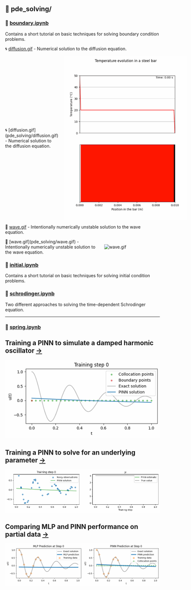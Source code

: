 ## 📂 pde_solving/

### 📓 [boundary.ipynb](pde_solving/boundary.ipynb)
Contains a short tutorial on basic techniques for solving boundary condition problems.

🌀 [diffusion.gif](pde_solving/diffusion.gif) - Numerical solution to the diffusion equation.
<div style="display: flex; align-items: center;">
    <div>🌀 [diffusion.gif](pde_solving/diffusion.gif) - Numerical solution to the diffusion equation.</div>
    <img src="pde_solving/diffusion.gif" alt="diffusion.gif" width="400" style="margin-left: 20px;">
</div>

🌊 [wave.gif](pde_solving/wave.gif) - Intentionally numerically unstable solution to the wave equation.
<div style="display: flex; align-items: center;">
    <div>🌊 [wave.gif](pde_solving/wave.gif) - Intentionally numerically unstable solution to the wave equation.</div>
    <img src="pde_solving/wave.gif" alt="wave.gif" width="400" style="margin-left: 20px;">
</div>



### 📓 [initial.ipynb](pde_solving/initial.ipynb)
Contains a short tutorial on basic techniques for solving initial condition problems.

### 📓 [schrodinger.ipynb](pde_solving/schrodinger.ipynb)
Two different approaches to solving the time-dependent Schrodinger equation.

---

### 📓 [spring.ipynb](spring.ipynb)

## Training a PINN to simulate a damped harmonic oscillator [->](./spring.ipynb#task-1-train-a-pinn-to-simulate-the-system)
![PINN 1](./pinn1.gif)

## Training a PINN to solve for an underlying parameter [->](./spring.ipynb#task-2-train-a-pinn-to-invert-for-underlying-parameters)
![PINN 2](./pinn2.gif)

## Comparing MLP and PINN performance on partial data [->](./spring.ipynb#task-3-pinn-vs-mlp)
![PINN 3](./pinn3.gif)


